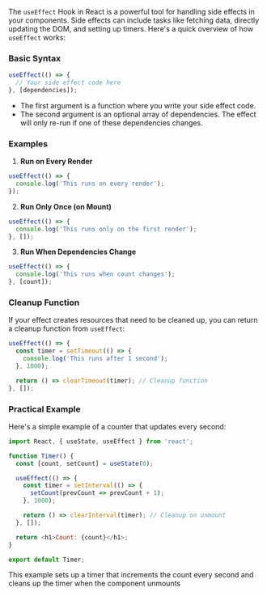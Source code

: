 The `useEffect` Hook in React is a powerful tool for handling side effects in your components. Side effects can include tasks like fetching data, directly updating the DOM, and setting up timers. Here's a quick overview of how `useEffect` works:

### Basic Syntax
```javascript
useEffect(() => {
  // Your side effect code here
}, [dependencies]);
```
- The first argument is a function where you write your side effect code.
- The second argument is an optional array of dependencies. The effect will only re-run if one of these dependencies changes.

### Examples

1. **Run on Every Render**
```javascript
useEffect(() => {
  console.log('This runs on every render');
});
```

2. **Run Only Once (on Mount)**
```javascript
useEffect(() => {
  console.log('This runs only on the first render');
}, []);
```

3. **Run When Dependencies Change**
```javascript
useEffect(() => {
  console.log('This runs when count changes');
}, [count]);
```

### Cleanup Function
If your effect creates resources that need to be cleaned up, you can return a cleanup function from `useEffect`:
```javascript
useEffect(() => {
  const timer = setTimeout(() => {
    console.log('This runs after 1 second');
  }, 1000);

  return () => clearTimeout(timer); // Cleanup function
}, []);
```

### Practical Example
Here's a simple example of a counter that updates every second:
```javascript
import React, { useState, useEffect } from 'react';

function Timer() {
  const [count, setCount] = useState(0);

  useEffect(() => {
    const timer = setInterval(() => {
      setCount(prevCount => prevCount + 1);
    }, 1000);

    return () => clearInterval(timer); // Cleanup on unmount
  }, []);

  return <h1>Count: {count}</h1>;
}

export default Timer;
```

This example sets up a timer that increments the count every second and cleans up the timer when the component unmounts